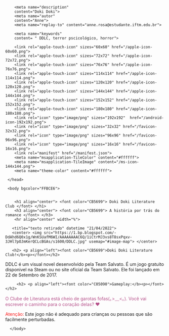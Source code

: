 
<html lang="pt BR" dir="ltl">
     <head>
	    <meta charset="utf-8">
		<title> Doki Doki History</title>
		
		<meta name="description"
		content="Doki Doki">
		<meta name="autor"
		content="Anne">
		<meta name="replay-to" content="anne.rosa@estudante.iftm.edu.br">
		
		<meta name="keywords"
		content= " DDLC, terror pscicológico, horror">
	
<link rel="apple-touch-icon" sizes="57x57" href="/apple-icon-57x57.png">
	     
		<link rel="apple-touch-icon" sizes="60x60" href="/apple-icon-60x60.png">
		<link rel="apple-touch-icon" sizes="72x72" href="/apple-icon-72x72.png">
		<link rel="apple-touch-icon" sizes="76x76" href="/apple-icon-76x76.png">
		<link rel="apple-touch-icon" sizes="114x114" href="/apple-icon-114x114.png">
		<link rel="apple-touch-icon" sizes="120x120" href="/apple-icon-120x120.png">
		<link rel="apple-touch-icon" sizes="144x144" href="/apple-icon-144x144.png">
		<link rel="apple-touch-icon" sizes="152x152" href="/apple-icon-152x152.png">
		<link rel="apple-touch-icon" sizes="180x180" href="/apple-icon-180x180.png">
		<link rel="icon" type="image/png" sizes="192x192"  href="/android-icon-192x192.png">
		<link rel="icon" type="image/png" sizes="32x32" href="/favicon-32x32.png">
		<link rel="icon" type="image/png" sizes="96x96" href="/favicon-96x96.png">
		<link rel="icon" type="image/png" sizes="16x16" href="/favicon-16x16.png">
		<link rel="manifest" href="/manifest.json">
		<meta name="msapplication-TileColor" content="#ffffff">
		<meta name="msapplication-TileImage" content="/ms-icon-144x144.png">
		<meta name="theme-color" content="#ffffff">	     
	     
	 </head>
	 
	 <body bgcolor="FFBCE6">
	 
		
		<h1 align="center"> <font color="CB5699"> Doki Doki Literature Club </font> </h1>
		<h3 align="center"> <font color="CB5699"> A história por trás do romance </font> </h3>
		<hr align="center" width="%">
		
	   <title="texto retirado" datetime "21/04/2022">
	   <center> <img src="https://1.bp.blogspot.com/-DdAhd6Q0x1g/WnKSUafM6WI/AAAAAAAAC6Q/1iCtrMJ3vs8T8sxPqxv-3JHl7pOJmKerQCLcBGAs/s1600/DDLC.jpg" usemap="#image-map"> </center>

<map name="image-map">
    <area target="_blank" alt="Sayori" title="Sayori" href="https://annergabrii.github.io/Sayori/" coords="297,429,123,115" shape="rect">
    <area target="_blank" alt="Yuri" title="Yuri" href="file:///C:/Users/Home/Downloads/DokiDoki/yuri.html" coords="283,0,451,231" shape="0">
    <area target="_blank" alt="Monika" title="Monika" href="file:///C:/Users/Home/Downloads/DokiDoki/monika.html" coords="489,22,632,263" shape="0">
    <area target="_blank" alt="Natsuki" title="Natsuki" href="file:///C:/Users/Home/Downloads/DokiDoki/natsuki.html" coords="648,84,807,434" shape="0">
    <area target="_blank" alt="Música tradução" title="Música tradução" href="file:///C:/Users/Home/Downloads/DokiDoki/Musica.html" coords="479,339,124" shape="circle">
</map>

	   <h2> <p align="left"><font color="CB5699">Doki Doki Literature Club!</b><p></font></h2>
DDLC é um visual novel desenvolvido pela Team Salvato. É um jogo gratuito disponivel na Steam ou no site oficial da Team Salvato. Ele foi lançado em 22 de Setembro de 2017.
	   
		 <h2> <p align="left"><font color="C05090">Gameplay:</b><p></font></h2>
<p align="left"><font color="B54F89">O Clube de Literatura está cheio de garotas fofas(｡>﹏<｡). Você vai escrever o caminho para o coração delas? ❤<br></font>
<p align="left"><font color="F91A1A">Atenção: </font>Este jogo não é adequado para crianças ou pessoas que são facilmente perturbadas.	<br>			                         
		
		
      </body>
